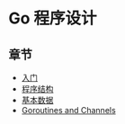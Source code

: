 # Go 程序设计

## 章节
+ [入门](https://github.com/a1029563229/The-Go-Programming-Language/tree/master/1)
+ [程序结构](https://github.com/a1029563229/The-Go-Programming-Language/tree/master/2)
+ [基本数据](https://github.com/a1029563229/The-Go-Programming-Language/tree/master/3)
+ [Goroutines and Channels](https://github.com/a1029563229/The-Go-Programming-Language/tree/master/8)